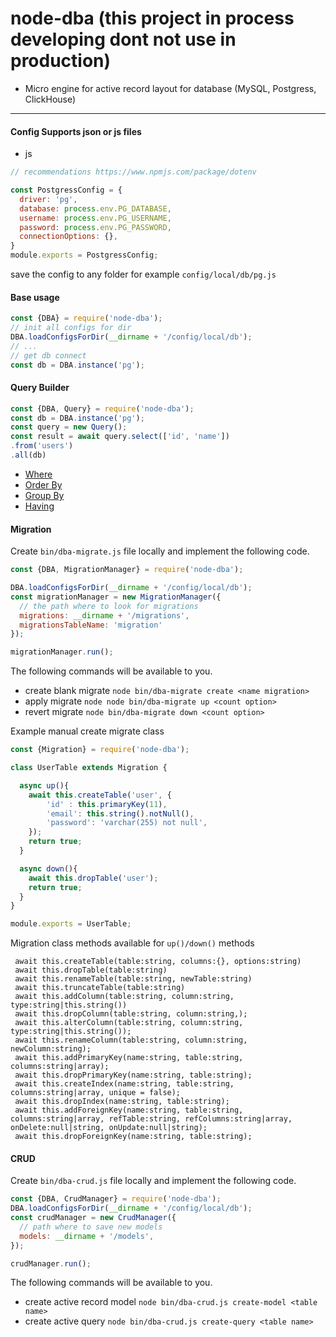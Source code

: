 # node-dba (this project in process developing dont not use in production)
* Micro engine for active record layout for database (MySQL, Postgress, ClickHouse)

-----

#### Config Supports json or js files
* js 
```js
// recommendations https://www.npmjs.com/package/dotenv

const PostgressConfig = {
  driver: 'pg',
  database: process.env.PG_DATABASE,
  username: process.env.PG_USERNAME,
  password: process.env.PG_PASSWORD,
  connectionOptions: {},
}
module.exports = PostgressConfig;
```
save the config to any folder for example `config/local/db/pg.js`

#### Base usage

```js
const {DBA} = require('node-dba');
// init all configs for dir
DBA.loadConfigsForDir(__dirname + '/config/local/db');
// ...
// get db connect
const db = DBA.instance('pg');
```

#### Query Builder
```js
const {DBA, Query} = require('node-dba');
const db = DBA.instance('pg');
const query = new Query();
const result = await query.select(['id', 'name'])
.from('users')
.all(db)

```

* [Where](docs/WHERE.MD)
* [Order By](docs/ORDER_BY.MD)
* [Group By](docs/GROUP_BY.MD)
* [Having](docs/HAVING.MD)



#### Migration
Create `bin/dba-migrate.js` file locally and implement the following code.
```js
const {DBA, MigrationManager} = require('node-dba');

DBA.loadConfigsForDir(__dirname + '/config/local/db');
const migrationManager = new MigrationManager({
  // the path where to look for migrations
  migrations: __dirname + '/migrations',
  migrationsTableName: 'migration'
});

migrationManager.run();
```
The following commands will be available to you.
* create blank migrate `node bin/dba-migrate create <name migration>` 
* apply migrate `node node bin/dba-migrate up <count option>`
* revert migrate `node bin/dba-migrate down <count option>`

Example manual create migrate class
```js
const {Migration} = require('node-dba');

class UserTable extends Migration {

  async up(){
    await this.createTable('user', {
        'id' : this.primaryKey(11),
        'email': this.string().notNull(),
        'password': 'varchar(255) not null',
    });
    return true;
  }

  async down(){
    await this.dropTable('user');
    return true;
  }
}

module.exports = UserTable;
```

Migration class methods available for `up()/down()` methods
```
 await this.createTable(table:string, columns:{}, options:string)
 await this.dropTable(table:string)
 await this.renameTable(table:string, newTable:string)
 await this.truncateTable(table:string)
 await this.addColumn(table:string, column:string, type:string|this.string())
 await this.dropColumn(table:string, column:string,);
 await this.alterColumn(table:string, column:string, type:string|this.string());
 await this.renameColumn(table:string, column:string, newColumn:string); 
 await this.addPrimaryKey(name:string, table:string, columns:string|array);
 await this.dropPrimaryKey(name:string, table:string);
 await this.createIndex(name:string, table:string, columns:string|array, unique = false);
 await this.dropIndex(name:string, table:string);
 await this.addForeignKey(name:string, table:string, columns:string|array, refTable:string, refColumns:string|array, onDelete:null|string, onUpdate:null|string); 
 await this.dropForeignKey(name:string, table:string);
```

#### CRUD
Create `bin/dba-crud.js` file locally and implement the following code.
```js
const {DBA, CrudManager} = require('node-dba');
DBA.loadConfigsForDir(__dirname + '/config/local/db');
const crudManager = new CrudManager({
  // path where to save new models
  models: __dirname + '/models',
});

crudManager.run();
```
The following commands will be available to you.
* create active record model `node bin/dba-crud.js create-model <table name>` 
* create active query `node bin/dba-crud.js create-query <table name>`
